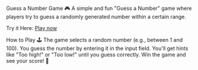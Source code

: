 Guess a Number Game 🎮
A simple and fun "Guess a Number" game where players try to guess a randomly generated number within a certain range.

Try it Here: <a href="https://younesabbasi1991.github.io/Guess-a-Numer/">Play now<a/> 


How to Play 🕹️
The game selects a random number (e.g., between 1 and 100).
You guess the number by entering it in the input field.
You'll get hints like "Too high!" or "Too low!" until you guess correctly.
Win the game and see your score! 🎉
